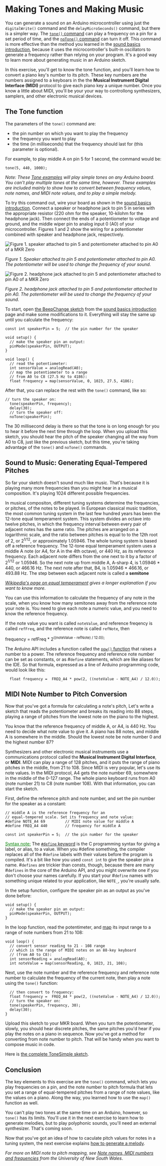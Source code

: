 # Making Tones and Making Music

You can generate a sound on an Arduino microcontroller using just the ``digitalWrite()`` command and the ``delayMicroSeconds()`` command, but there is a simpler way. The [``tone()`` command](https://www.arduino.cc/reference/en/language/functions/advanced-io/tone/) can play a frequency on a pin for a set period of time, and the [``noTone()`` command](https://www.arduino.cc/reference/en/language/functions/advanced-io/notone/) can turn it off. This command is more effective than the method you learned in the [sound basics introduction](sound-basics.md), because it uses the microcontroller's built-in oscillators to generate a frequency rather than relying on your program. It's a good way to learn more about generating music in an Arduino sketch. 

In this exercise, you'll get to know the tone function, and you'll learn how to convert a piano key's number to its pitch. These key numbers are the numbers assigned to a keyboars in the the **Musical Instrument Digital Interface (MIDI)** protocol to give each piano key a unique number. Once you know a little about MIDI, you'll be your your way to controllong synthesizers, samplers, and other electronic musical devices.

## The Tone function

The parameters of the ``tone()`` command are:

* the pin number on which you want to play the frequency
* the frequency you want to play
* the time (in milliseconds) that the frequency should last for (this parameter is optional).

For example, to play middle A on pin 5 for 1 second, the command would be:

````
tone(5, 440, 1000);
````

*Note: These [Tone examples](https://github.com/tigoe/SoundExamples/tree/master/Tone_examples) will play simple tones on any Arduino board. You can't play multiple tones at the same time, however. These examples are included mainly to show how to convert between frequency values, note names, and MIDI note values, and to play a simple melody.*

To try this command out, wire your board as shown in the [sound basics introduction](sound-basics.md). Connect a speaker or headphone jack to pin 5 in series with the appropriate resistor (220 ohm for the speaker, 10-kilohm for the headphone jack). Then connect the ends of a potentiometer to voltage and ground, and the middle wiper pin to analog input 0 (A0) of your microcontroller. Figures 1 and 2 show the wiring for a potentiometer combined with speaker and headphone jack, respectively.

![Figure 1. speaker attached to pin 5 and potentiometer attached to pin A0 of a MKR Zero](img/speaker_circuit_potentiometer_bb.png)

*Figure 1. Speaker attached to pin 5 and potentiometer attached to pin A0. The potentiometer will be used to change the frequency of your sound.*

![Figure 2. headphone jack attached to pin 5 and potentiometer attached to pin A0 of a MKR Zero](img/headphone_potentiometer_circuit_bb.png)

*Figure 2. headphone jack attached to pin 5 and potentiometer attached to pin A0. The potentiometer will be used to change the frequency of your sound.*

To start, open [the  BeepChange sketch](https://github.com/tigoe/SoundExamples/blob/master/Tone_examples/BeepChange/BeepChange.ino) from the [sound basics introduction](sound-basics.md) page and make some modifications to it. Everything will stay the same up until you calculate the frequency:

````
const int speakerPin = 5;  // the pin number for the speaker

void setup() {
  // make the speaker pin an output:
  pinMode(speakerPin, OUTPUT);
}

void loop() {
  // read the potentiometer:
  int sensorValue = analogRead(A0);
  // map the potentiometer to a range
  // from A0 to C8 (27.5 Hz to 4186):
  float frequency = map(sensorValue, 0, 1023, 27.5, 4186);
````
After that, you can replace the rest with the ``tone()`` command, like so:

````
// turn the speaker on:
  tone(speakerPin, frequency);
  delay(30);
  // turn the speaker off:
  noTone(speakerPin);
````

The 30 millisecond delay is there so that the tone is on long enough for you to hear it before the next time through the loop. When you upload this sketch, you should hear the pitch of the speaker changing all the way from A0 to C8, just like the previous sketch, but this time, you're taking advantage of the ``tone()`` and ``noTone()`` commands. 

## Sound to Music: Generating Equal-Tempered Pitches

So far your sketch doesn't sound much like music. That's because it is playing many more frequencies than you might hear in a musical composition. It's playing 1024 different possible frequencies. 

In musical compositon, different tuning systems determine the frequencies, or pitches, of the notes to be played. In European classical music tradition, the most common tuning system in the last few hundred years has been the 12-tone equal temperament system. This system divides an octave into twelve pitches, in which the frequency interval between every pair of adjacent notes has the same ratio.  The pitches are arranged on a logarithmic scale, and the ratio between pitches is equal to to the 12th root of 2, or 2<sup>1/12</sup>, or approximately 1.05946. The whole tuning system is based off a reference frequency. The 12-tone equal temperament system uses a middle A note (or A4, for A in the 4th octave), or 440 Hz, as its reference frequency. Each adjacent note differs from the one next to it by a factor of 2<sup>1/12</sup> or 1.05946. So the next note up from middle A, A-sharp 4, is 1.05946 * 440, or 466.16 Hz. The next note after that, B4, is 1.05946 * 466.16, or 493.88 Hz. The step between each adjacent note is called a **semitone**

*[Wikipedia's page on equal temperament](https://en.wikipedia.org/wiki/Equal_temperament) gives a longer explanation if you want to know more.*

You can use this information to calculate the frequency of any note in the scale, when you know how many semitones away from the reference note your note is. You need to give each note a numeric value, and you need to know the reference frequency.  

If the note value you want is called ``noteValue``, and reference freqency is called ``refFreq``, and the reference note is called ``refNote``, then 

frequency = refFreq * 2<sup>((noteValue - refNote) / 12.0))</su>;

The Arduino API includes a function called the [``pow()`` function](https://www.arduino.cc/reference/en/language/functions/math/pow/) that raises a number to a power. The reference frequency and reference note number can be set as constants, or as #``define`` statements, which are like aliases for the IDE. So that formula, expressed as a line of Arduino programming code, would look like this:

````
  float frequency =  FREQ_A4 * pow(2, ((noteValue - NOTE_A4) / 12.0));
````
## MIDI Note Number to Pitch Conversion

Now that you've got a formula for calculating a note's pitch, Let's write a sketch that reads the potentiometer and breaks its reading into 88 steps, playing a range of pitches from the lowest note on the piano to the highest.

You know that the reference frequency of middle A, or A4, is 440 Hz. You need to decide what note value to give it. A piano has 88 notes, and middle A is somewhere in the middle. Should the lowest note be note number 0 and the highest number 87?  

Synthesizers and other electronic musical instruments use a communications protocol called the **Musical Instrument Digital Interface**, or  **MIDI**. MIDI can play a range of 128 pitches, and it puts the range of piano pitches in the middle, from 21 to 108. Since MIDI is very popular, let's use its note values. In the MIDI protocol,  A4 gets the note number 69, somewhere in the middle of the 0-127 range. The whole piano keyboard runs from A0 (note number 21) to C8 (note number 108). With that information, you can start the sketch. 

First, define the reference pitch and note number, and set the pin number for the speaker as a constant:

````
// middle A is the reference frequency for an 
// equal-tempered scale. Set its frequency and note value:
#define NOTE_A4 69         // MIDI note value for middle A
#define FREQ_A4 440        // frequency for middle A

const int speakerPin = 5;  // the pin number for the speaker
````
<u style="color: green;">Syntax note:</u> The [``#define`` keyword](https://www.arduino.cc/reference/en/language/structure/further-syntax/define/) is the C programming syntax for giving a label, or alias, to a value. When you #define something, the compiler replaces all of the #``define`` labels with their values before the program is compiled. It's a bit like how you used ``const int`` to give the speaker pin a name. #``defines`` are trickier than consts, though, because there are many #``defines`` in the core of the Arduino API, and you might overwrite one if you don't choose your names carefully. If you start your #``define`` names with something unique related to your application, like ``NOTE_``, you're usually safe.  

In the setup function, configure the speaker pin as an output as you've done before:

````
void setup() {
  // make the speaker pin an output:
  pinMode(speakerPin, OUTPUT);
}
````

In the loop function, read the potentimeter, and [map](https://www.arduino.cc/reference/en/language/functions/math/map/) its input range to a range of note numbers from 21 to 108:

````
void loop() {
  // convert sensor reading to 21 - 108 range
  // which is the range of MIDI notes on an 88-key keyboard
  // (from A0 to C8):
  int sensorReading = analogRead(A0);
  int noteValue = map(sensorReading, 0, 1023, 21, 108);
````

Next, use the note number and the reference frequency and reference note number to calculate the frequency of the current note, then play a note using the ``tone()`` function:

````
  // then convert to frequency:
  float frequency =  FREQ_A4 * pow(2, ((noteValue - NOTE_A4) / 12.0));
  // turn the speaker on:
  tone(speakerPin, frequency, 30);
  delay(30);
}
````
Upload this sketch to your MKR board. When you turn the potentiometer, slowly, you should hear discrete pitches, the same pitches you'd hear if you play the notes on a piano in sequence. Now you've got a method for converting from note number to pitch. That will be handy when you want to compose music in code. 

Here is [the complete ToneSimple sketch](https://github.com/tigoe/SoundExamples/blob/master/Tone_examples/ToneSimple/ToneSimple.ino).

## Conclusion

The key elements to this exercise are the ``tone()`` command, which lets you play frequencies on a pin, and the note number to pitch formula that lets you set a range of equal-tempered pitches from a range of note values, like the values on a piano. Along the way, you learned how to use the ``map()`` function as well. 

You can't play two tones at the same time on an Arduino, however, so ``tone()`` has its limits. You'll use it in the next exercise to learn how to generate melodies, but to play polyphonic sounds, you'll need an external synthesizer. That's coming soon.

Now that you've got an idea of how to caculate pitch values for notes in a tuning system, the next exercise explains [how to generate a melody](melody.md). 

*For more on MIDI note to pitch mapping, see [Note names, MIDI numbers and frequencies](https://newt.phys.unsw.edu.au/jw/notes.html) from the University of New South Wales*.